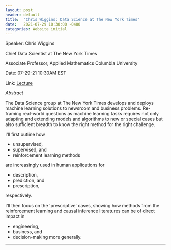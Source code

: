 ```yaml
---
layout: post
header: default
title:  "Chris Wiggins: Data Science at The New York Times"
date:   2021-07-29 10:30:00 -0400
categories: Website initial
---
```


Speaker: Chris Wiggins

Chief Data Scientist at The New York Times

Associate Professor, Applied Mathematics Columbia University

Date: 07-29-21 10:30AM EST

Link: [Lecture](https://columbiauniversity.zoom.us/j/93079929576?pwd=K1d1WHFjempUcUNsWHZFNHlQc2N5UT09)



*Abstract*

The Data Science group at The New York Times develops and deploys machine learning solutions to newsroom and business problems.
Re-framing real-world questions as machine learning tasks requires not only adapting and extending models and algorithms to new or special cases but also sufficient breadth to know the right method for the right challenge.

I'll first outline how

  - unsupervised,
  - supervised, and
  - reinforcement learning methods
  
are increasingly used in human applications for
  - description,
  - prediction, and
  - prescription,
  
respectively.

I'll then focus on the 'prescriptive' cases, showing how methods from the reinforcement learning and causal inference literatures can be of direct impact in

  - engineering,
  - business, and
  - decision-making more generally.

______
